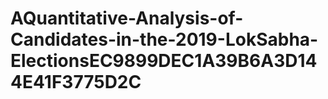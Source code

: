 # AQuantitative-Analysis-of-Candidates-in-the-2019-LokSabha-ElectionsEC9899DEC1A39B6A3D144E41F3775D2C